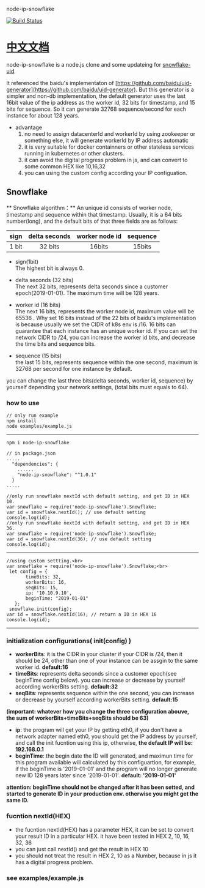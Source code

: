 node-ip-snowflake

[![Build Status](https://travis-ci.com/yezhoujie/node-ip-snowflake.svg?branch=master)](https://travis-ci.com/yezhoujie/node-ip-snowflake)

[中文文档](Readme-CN.md)
==============

node-ip-snowflake is a node.js clone and some updateing for [snowflake-uid](https://github.com/johnhuang-cn/snowflake-uid).

It referenced the baidu's implementaton of [https://github.com/baidu/uid-generator](https://github.com/baidu/uid-generator).  But this generator is a simpler and non-db implementation, the default generator uses the last 16bit value of the ip address as the worker id, 32 bits for timestamp, and 15 bits for sequence. So it can generate 32768 sequence/second for each instance for about 128 years.

- advantage
  1. no need to assign datacenterId and workerId by using zookeeper or something else, it will generate workerId by IP address automatic
  2. it is very suitable for docker containners or other stateless services running in kubernetes or other clusters.
  3. it can avoid the digital progress problem in js, and can convert to some common HEX like 10,16,32
  4. you can using the custom config according your IP configuation.


## Snowflake

\*\* Snowflake algorithm：\*\* An unique id consists of worker node, timestamp and sequence within that timestamp. Usually, it is a 64 bits number\(long\), and the default bits of that three fields are as follows:

| sign | delta seconds | worker node id | sequence |
| :---: | :---: | :---: | :---: |
| 1 bit | 32 bits | 16bits | 15bits |

* sign\(1bit\)  
  The highest bit is always 0.

* delta seconds \(32 bits\)  
  The next 32 bits, represents delta seconds since a customer epoch\(2019-01-01\). The maximum time will be 128 years.

* worker id \(16 bits\)  
  The next 16 bits, represents the worker node id, maximum value will be 65536
. Why set 16 bits instead of the 22 bits of baidu's implementation is because usually we set the CIDR of k8s env is /16. 16 bits can guarantee that each instance has an unique worker id. If you can set the network CIDR to /24, you can increase the worker id bits, and decrease the time bits and sequence bits.

* sequence \(15 bits\)  
  the last 15 bits, represents sequence within the one second, maximum is 32768
 per second for one instance by default.


you can change the last three bits(delta seconds,  worker id, sequence) by yourself depending your network settings, (total bits must equals to 64).


### how to use
```
// only run example
npm install
node examples/example.js
```

--------------------------
```
npm i node-ip-snowflake
```
```
// in package.json
.....
  "dependencies": {
    ......
    "node-ip-snowflake": "^1.0.1"
  }
.....
```
```
//only run snowflake nextId with default setting, and get ID in HEX 10.
var snowflake = require('node-ip-snowflake').Snowflake;
var id = snowflake.nextId(); // use default setting
console.log(id);
//only run snowflake nextId with default setting, and get ID in HEX 36. 
var snowflake = require('node-ip-snowflake').Snowflake;
var id = snowflake.nextId(36); // use default setting
console.log(id);
```

---------------------------
```
//using custom settting.<br>
var snowflake = require('node-ip-snowflake').Snowflake;<br>
 let config = {
       timeBits: 32,
       workerBits: 16,
       seqBits: 15,
       ip: '10.10.9.10',
       beginTime: "2019-01-01"
   };
 snowflake.init(config);
var id = snowflake.nextId(16); // return a ID in HEX 16
console.log(id);
```

----------------------------

### initialization configurations( init(config) )
- **workerBits**: it is the CIDR in your cluster if your CIDR is /24, then it should be 24, other than one of your instance can be assgin to the same worker id. **default:16**
- **timeBits**: represents delta seconds since a customer epoch(see beginTime config below). you can increase or decrease by yourself according workerBits setting. **default:32**
- **seqBits**: represents sequence within the one second, you can increase or decrease by yourself according workerBits setting. **default:15**

**(important: whatever how you change the three configuration abouve, the sum of  workerBits+timeBits+seqBits should be 63)**

- **ip**: the program will get your IP by getting eth0, if you don't have a network adapter named eth0, you should get the IP address by yourself, and call the init fucntion using this ip, otherwise, **the default IP will be: 192.168.0.1**
- **beginTime**: the begin date the ID will generated, and maximun time for this program available will calculated by this configuartion, for example, if the beginTime is '2019-01-01' and the program will no longer generate new ID 128 years later since '2019-01-01'. **default: '2019-01-01'**

**attention: beginTime should not be changed after it has been setted, and started to generate ID in your production env. otherwise you might get the same ID.**

### fucntion nextId(HEX)
- the fucntion nextId(HEX) has a parameter HEX, it can be set to convert your result ID in a particular HEX. it have been tested in HEX 2, 10, 16, 32, 36
- you can just call nextId() and get the result in HEX 10
- you should not treat the result in HEX 2, 10 as a Number, because in js it has a digital progress problem.

### see examples/example.js
